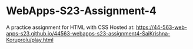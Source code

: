 # WebApps-S23-Assignment-4
A practice assignment for HTML with CSS
Hosted at: https://44-563-web-apps-s23.github.io/44563-webapps-s23-assignment4-SaiKrishna-Koruprolu/play.html